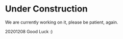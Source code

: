 # Under Construction

We are currently working on it, please be patient, again.


20201208 Good Luck :)
